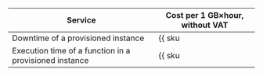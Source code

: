 | Service | Cost per 1 GB×hour, without VAT |
| --- | --- |
| Downtime of a provisioned instance | {{ sku|USD|serverless.functions.compute.provision_enabled|string }} |
| Execution time of a function in a provisioned instance | {{ sku|USD|serverless.functions.compute.provisioned_request|string }} |
